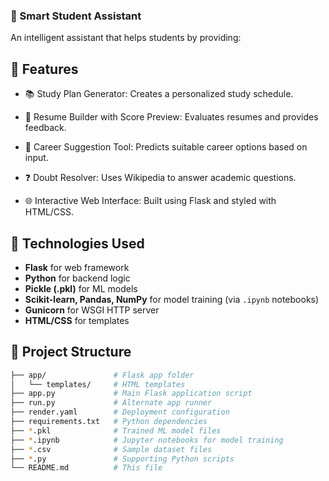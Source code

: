 ### 🧠 Smart Student Assistant
An intelligent assistant that helps students by providing:

## 🚀 Features

- 📚 Study Plan Generator: Creates a personalized study schedule.

- 📄 Resume Builder with Score Preview: Evaluates resumes and provides feedback.

- 🧭 Career Suggestion Tool: Predicts suitable career options based on input.

- ❓ Doubt Resolver: Uses Wikipedia to answer academic questions.

- 🌐 Interactive Web Interface: Built using Flask and styled with HTML/CSS.


## 🧠 Technologies Used

- **Flask** for web framework
- **Python** for backend logic
- **Pickle (.pkl)** for ML models
- **Scikit-learn, Pandas, NumPy** for model training (via `.ipynb` notebooks)
- **Gunicorn** for WSGI HTTP server
- **HTML/CSS** for templates

## 📁 Project Structure
```bash
├── app/               # Flask app folder
│   └── templates/     # HTML templates
├── app.py             # Main Flask application script
├── run.py             # Alternate app runner
├── render.yaml        # Deployment configuration
├── requirements.txt   # Python dependencies
├── *.pkl              # Trained ML model files
├── *.ipynb            # Jupyter notebooks for model training
├── *.csv              # Sample dataset files
├── *.py               # Supporting Python scripts
└── README.md          # This file

